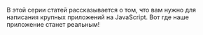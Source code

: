 В этой серии статей рассказывается о том, что вам нужно для написания крупных приложений на JavaScript. Вот где наше приложение станет реальным!
